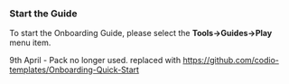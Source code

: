 ### Start the Guide
To start the Onboarding Guide, please select the **Tools->Guides->Play** menu item.

9th April - Pack no longer used. replaced with https://github.com/codio-templates/Onboarding-Quick-Start
